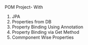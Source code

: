 POM Project- With
1. JPA
2. Properties from DB
3. Property Binding Using Annotation
4. Property Binding via Get Method
5. Commponent Wise Properties
